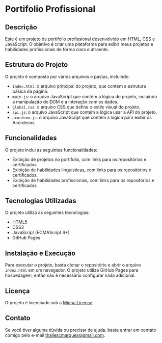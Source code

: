 

**Portifolio Profissional**
==========================

**Descrição**
---------------

Este é um projeto de portifolio profissional desenvolvido em HTML, CSS e JavaScript. O objetivo é criar uma plataforma para exibir meus projetos e habilidades profissionais de forma clara e atraente.

**Estrutura do Projeto**
-------------------------

O projeto é composto por vários arquivos e pastas, incluindo:

* `index.html`: o arquivo principal do projeto, que contém a estrutura básica da página.
* `main.js`: o arquivo JavaScript que contém a lógica do projeto, incluindo a manipulação do DOM e a interação com os dados.
* `global.css`: o arquivo CSS que define o estilo visual do projeto.
* `api.js`: o arquivo JavaScript que contém a lógica usar a API do projeto.
* `acordeon.js`: o arquivo JavaScript que contém a lógica para exibir os Acordeons.

**Funcionalidades**
-------------------

O projeto inclui as seguintes funcionalidades:

* Exibição de projetos no portifolio, com links para os repositórios e certificados.
* Exibição de habilidades linguísticas, com links para os repositórios e certificados.
* Exibição de habilidades profissionais, com links para os repositórios e certificados.

**Tecnologias Utilizadas**
---------------------------

O projeto utiliza as seguintes tecnologias:

* HTML5
* CSS3
* JavaScript (ECMAScript 6+)
* GitHub Pages

**Instalação e Execução**
-------------------------

Para executar o projeto, basta clonar o repositório e abrir o arquivo `index.html` em um navegador. O projeto utiliza GitHub Pages para hospedagem, então não é necessário configurar nada adicional.

**Licença**
------------

O projeto é licenciado sob a [Minha License](LICENSE.md)

**Contato**
------------

Se você tiver alguma dúvida ou precisar de ajuda, basta entrar em contato comigo pelo e-mail thallescmarques@gmail.com.
